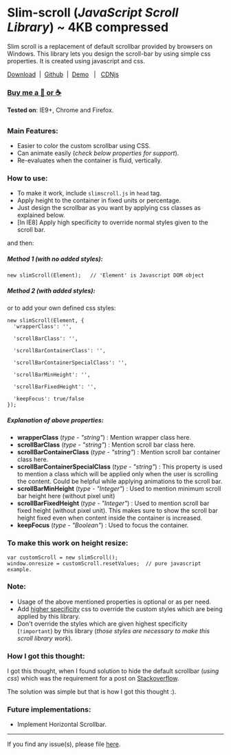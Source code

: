 # Slim-scroll (_JavaScript Scroll Library_)  ~ 4KB compressed

Slim scroll is a replacement of default scrollbar provided by browsers on Windows. This library lets you design the scroll-bar by using simple css properties. It is created using javascript and css.

[Download](https://github.com/kamlekar/slim-scroll/releases/latest)&nbsp;&nbsp;| &nbsp;[Github](https://github.com/venkateshwar/slim-scroll/)&nbsp;&nbsp;| &nbsp;[Demo](https://rawgit.com/venkateshwar/slim-scroll/master/tests/test1/index.html) &nbsp;&nbsp;| &nbsp; [CDNjs](https://cdnjs.com/libraries/slim-scroll)

### [Buy me a :beer: or :coffee:](https://paypal.me/kamlekar)

**Tested on**: IE9+, Chrome and Firefox.

## 

### Main Features:
- Easier to color the custom scrollbar using CSS.
- Can animate easily (_check below properties for support_).
- Re-evaluates when the container is fluid, vertically.

### How to use:
- To make it work, include `slimscroll.js` in `head` tag.
- Apply height to the container in fixed units or percentage.
- Just design the scrollbar as you want by applying css classes as explained below.
- [In IE8] Apply high specificity to override normal styles given to the scroll bar.

and then:

##### Method 1 (_with no added styles_):

    new slimScroll(Element);   // 'Element' is Javascript DOM object

##### Method 2 (_with added styles_):

or to add your own defined css styles:

    new slimScroll(Element, {
      'wrapperClass': '',

      'scrollBarClass': '',

      'scrollBarContainerClass': '',  

      'scrollBarContainerSpecialClass': '',

      'scrollBarMinHeight': '',

      'scrollBarFixedHeight': '',

      'keepFocus': true/false
    });

##### Explanation of above properties:

- **wrapperClass** (*type - "string"*) : Mention wrapper class here.
- **scrollBarClass** (*type - "string"*) : Mention scroll bar class here.
- **scrollBarContainerClass** (*type - "string"*) : Mention scroll bar container class here.
- **scrollBarContainerSpecialClass** (*type - "string"*) : This property is used to mention a class which will be applied only when the user is scrolling the content. Could be helpful while applying animations to the scroll bar.
- **scrollBarMinHeight** (*type - "Integer"*) : Used to mention minimum scroll bar height here (without pixel unit)
- **scrollBarFixedHeight** (*type - "Integer"*) : Used to mention scroll bar fixed height (without pixel unit). This makes sure to show the scroll bar height fixed even when content inside the container is increased.
- **keepFocus** (*type - "Boolean"*) : Used to focus the container.

### To make this work on height resize:

    var customScroll = new slimScroll();
    window.onresize = customScroll.resetValues;  // pure javascript example.

### Note:

- Usage of the above mentioned properties is optional or as per need.
- Add [higher specificity](https://developer.mozilla.org/en-US/docs/Web/CSS/Specificity) css to override the custom styles which are being applied by this library.
- Don't override the styles which are given highest specificity (`!important`) by this library (_those styles are necessary to make this scroll library work_).


### How I got this thought:

I got this thought, when I found solution to hide the default scrollbar (_using css_) which was the requirement for a post on [Stackoverflow](http://stackoverflow.com/a/16671476/1577396).

The solution was simple but that is how I got this thought :).

### Future implementations:
- Implement Horizontal Scrollbar.

---------------------------------

If you find any issue(s), please file [here](https://github.com/venkateshwar/slim-scroll/issues).
